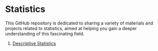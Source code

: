 # Statistics

This GitHub repository is dedicated to sharing a variety of materials and projects related to statistics, aimed at helping you gain a deeper understanding of this fascinating field.

1. [Descriptive Statistics](https://github.com/caiosaldanha/statistics/01_descriptive_statistics.ipynb)